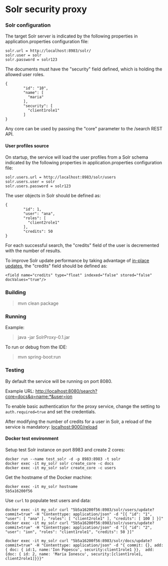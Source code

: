 # Solr security proxy

### Solr configuration

The target Solr server is indicated by the following properties in application.properties configuration file:
```
solr.url = http://localhost:8983/solr/
solr.user = solr
solr.password = solr123
```
The documents must have the "security" field defined, which is holding the allowed user roles.
```
{
        "id": "10",
        "name": [
          "maria"
        ],
        "security": [
          "client1role1"
        ]
}
```
Any core can be used by passing the "core" parameter to the /search REST API. 

#### User profiles source
On startup, the service will load the user profiles from a Solr schema indicated by the following properties in application.properties configuration file:
```
solr.users.url = http://localhost:8983/solr/users
solr.users.user = solr
solr.users.password = solr123
``` 
The user objects in Solr should be defined as:
```
{
        "id": 1,
        "user": "ana",
        "roles": [
          "client2role1"
        ],
        "credits": 50
}
```
For each successful search, the "credits" field of the user is decremented with the number of results.

To improve Solr update performance by taking advantage of [in-place updates](https://lucene.apache.org/solr/guide/6_6/updating-parts-of-documents.html), the "credits" field should be defined as:
```
<field name="credits" type="float" indexed="false" stored="false" docValues="true"/>
```  

### Building
> mvn clean package

### Running
Example:
> java -jar SolrProxy-0.1.jar

To run or debug from the IDE:
> mvn spring-boot:run

### Testing
By default the service will be running on port 8080.

Example URL: [http://localhost:8080/search?core=docs&q=name:*&user=ion]()

To enable basic authentication for the proxy service, change the setting to ```  auth.required=true ``` and set the credentials.

After modifying the number of credits for a user in Solr, a reload of the service is mandatory:
[localhost:9000/reload]()

#### Docker test environment
Setup test Solr instance on port 8983 and create 2 cores:
```
docker run --name test_solr -d -p 8983:8983 -t solr
docker exec -it my_solr solr create_core -c docs
docker exec -it my_solr solr create_core -c users
```
Get the hostname of the Docker machine:
```
docker exec -it my_solr hostname
5b5a16200f56
```
Use ```curl``` to populate test users and data:

```
docker exec -it my_solr curl "5b5a16200f56:8983/solr/users/update?commit=true" -H "Contenttype: application/json" -d "[{ "id": "1", "user": [ "ana" ], "roles": [ "client2role1" ], "credits": [ 100 ] }]" 
docker exec -it my_solr curl "5b5a16200f56:8983/solr/users/update?commit=true" -H "Contenttype: application/json" -d "[{ "id": "2", "user": "ion", "roles": "client1role1", "credits": 50 }]"

docker exec -it my_solr curl "5b5a16200f56:8983/solr/docs/update?commit=true" -H "Contenttype: application/json" -d "{ commit: {}, add: { doc: { id:1, name:'Ion Popescu', security:client1role1 }},  add: {doc: { id: 2, name: 'Maria Ionescu', security:[client1role1, client2role1]}}}"
```